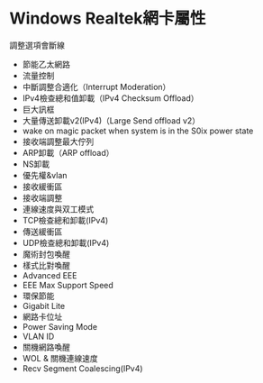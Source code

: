 # Windows Realtek網卡屬性

調整選項會斷線

- 節能乙太網路
- 流量控制
- 中斷調整合適化（Interrupt Moderation）
- IPv4檢查總和值卸載（IPv4 Checksum Offload）
- 巨大訊框
- 大量傳送卸載v2(IPv4)（Large Send offload v2）
- wake on magic packet when system is in the S0ix power state
- 接收端調整最大佇列
- ARP卸載（ARP offload）
- NS卸載
- 優先權&vlan
- 接收緩衝區
- 接收端調整
- 連線速度與双工模式
- TCP檢查總和卸載(IPv4)
- 傳送緩衝區
- UDP檢查總和卸載(IPv4)
- 魔術封包喚醒
- 樣式比對喚醒
- Advanced EEE
- EEE Max Support Speed
- 環保節能
- Gigabit Lite
- 網路卡位址
- Power Saving Mode
- VLAN ID
- 關機網路喚醒
- WOL & 關機連線速度
- Recv Segment Coalescing(IPv4)

